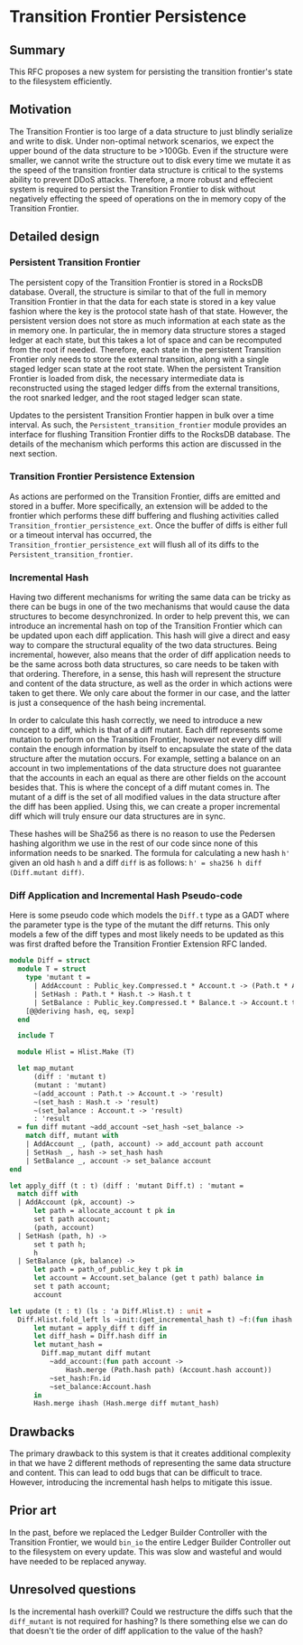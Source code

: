 # Transition Frontier Persistence

## Summary
[summary]: #summary

This RFC proposes a new system for persisting the transition frontier's state to the filesystem efficiently.

## Motivation
[motivation]: #motivation

The Transition Frontier is too large of a data structure to just blindly serialize and write to disk. Under non-optimal network scenarios, we expect the upper bound of the data structure to be >100Gb. Even if the structure were smaller, we cannot write the structure out to disk every time we mutate it as the speed of the transition frontier data structure is critical to the systems ability to prevent DDoS attacks. Therefore, a more robust and effecient system is required to persist the Transition Frontier to disk without negatively effecting the speed of operations on the in memory copy of the Transition Frontier.

## Detailed design
[detailed-design]: #detailed-design

### Persistent Transition Frontier
[detailed-design-persistent-transition-frontier]: #detailed-design-persistent-transition-frontier

The persistent copy of the Transition Frontier is stored in a RocksDB database. Overall, the structure is similar to that of the full in memory Transition Frontier in that the data for each state is stored in a key value fashion where the key is the protocol state hash of that state. However, the persistent version does not store as much information at each state as the in memory one. In particular, the in memory data structure stores a staged ledger at each state, but this takes a lot of space and can be recomputed from the root if needed. Therefore, each state in the persistent Transition Frontier only needs to store the external transition, along with a single staged ledger scan state at the root state. When the persistent Transition Frontier is loaded from disk, the necessary intermediate data is reconstructed using the staged ledger diffs from the external transitions, the root snarked ledger, and the root staged ledger scan state.

Updates to the persistent Transition Frontier happen in bulk over a time interval. As such, the `Persistent_transition_frontier` module provides an interface for flushing Transition Frontier diffs to the RocksDB database. The details of the mechanism which performs this action are discussed in the next section.

### Transition Frontier Persistence Extension
[detailed-design-transition-frontier-extension]: #detailed-design-transition-frontier-extension

As actions are performed on the Transition Frontier, diffs are emitted and stored in a buffer. More specifically, an extension will be added to the frontier which performs these diff buffering and flushing activities called `Transition_frontier_persistence_ext`. Once the buffer of diffs is either full or a timeout interval has occurred, the `Transition_frontier_persistence_ext` will flush all of its diffs to the `Persistent_transition_frontier`.

### Incremental Hash
[detailed-design-incremental-hash]: #detailed-design-incremental-hash

Having two different mechanisms for writing the same data can be tricky as there can be bugs in one of the two mechanisms that would cause the data structures to become desynchronized. In order to help prevent this, we can introduce an incremental hash on top of the Transition Frontier which can be updated upon each diff application. This hash will give a direct and easy way to compare the structural equality of the two data structures. Being incremental, however, also means that the order of diff application needs to be the same across both data structures, so care needs to be taken with that ordering. Therefore, in a sense, this hash will represent the structure and content of the data structure, as well as the order in which actions were taken to get there. We only care about the former in our case, and the latter is just a consequence of the hash being incremental.

In order to calculate this hash correctly, we need to introduce a new concept to a diff, which is that of a diff mutant. Each diff represents some mutation to perform on the Transition Frontier, however not every diff will contain the enough information by itself to encapsulate the state of the data structure after the mutation occurs. For example, setting a balance on an account in two implementations of the data structure does not guarantee that the accounts in each an equal as there are other fields on the account besides that. This is where the concept of a diff mutant comes in. The mutant of a diff is the set of all modified values in the data structure after the diff has been applied. Using this, we can create a proper incremental diff which will truly ensure our data structures are in sync.

These hashes will be Sha256 as there is no reason to use the Pedersen hashing algorithm we use in the rest of our code since none of this information needs to be snarked. The formula for calculating a new hash `h'` given an old hash `h` and a diff `diff` is as follows: `h' = sha256 h diff (Diff.mutant diff)`.

### Diff Application and Incremental Hash Pseudo-code
[detailed-design-diff-application-and-incremental-hash-pseudo-code]: #detailed-design-diff-application-and-incremental-hash-pseudo-code

Here is some pseudo code which models the `Diff.t` type as a GADT where the parameter type is the type of the mutant the diff returns. This only models a few of the diff types and most likely needs to be updated as this was first drafted before the Transition Frontier Extension RFC landed.

```ocaml
module Diff = struct
  module T = struct
    type 'mutant t =
      | AddAccount : Public_key.Compressed.t * Account.t -> (Path.t * Account.t) t
      | SetHash : Path.t * Hash.t -> Hash.t t
      | SetBalance : Public_key.Compressed.t * Balance.t -> Account.t t
    [@@deriving hash, eq, sexp]
  end

  include T

  module Hlist = Hlist.Make (T)

  let map_mutant
      (diff : 'mutant t)
      (mutant : 'mutant) 
      ~(add_account : Path.t -> Account.t -> 'result)
      ~(set_hash : Hash.t -> 'result)
      ~(set_balance : Account.t -> 'result)
      : 'result
  = fun diff mutant ~add_account ~set_hash ~set_balance ->
    match diff, mutant with
    | AddAccount _, (path, account) -> add_account path account
    | SetHash _, hash -> set_hash hash
    | SetBalance _, account -> set_balance account
end

let apply_diff (t : t) (diff : 'mutant Diff.t) : 'mutant =
  match diff with
  | AddAccount (pk, account) ->
      let path = allocate_account t pk in
      set t path account;
      (path, account)
  | SetHash (path, h) ->
      set t path h;
      h
  | SetBalance (pk, balance) ->
      let path = path_of_public_key t pk in
      let account = Account.set_balance (get t path) balance in
      set t path account;
      account

let update (t : t) (ls : 'a Diff.Hlist.t) : unit =
  Diff.Hlist.fold_left ls ~init:(get_incremental_hash t) ~f:(fun ihash diff ->
      let mutant = apply_diff t diff in
      let diff_hash = Diff.hash diff in
      let mutant_hash =
        Diff.map_mutant diff mutant
          ~add_account:(fun path account ->
              Hash.merge (Path.hash path) (Account.hash account))
          ~set_hash:Fn.id
          ~set_balance:Account.hash
      in
      Hash.merge ihash (Hash.merge diff mutant_hash)
```

## Drawbacks
[drawbacks]: #drawbacks

The primary drawback to this system is that it creates additional complexity in that we have 2 different methods of representing the same data structure and content. This can lead to odd bugs that can be difficult to trace. However, introducing the incremental hash helps to mitigate this issue.

## Prior art
[prior-art]: #prior-art

In the past, before we replaced the Ledger Builder Controller with the Transition Frontier, we would `bin_io` the entire Ledger Builder Controller out to the filesystem on every update. This was slow and wasteful and would have needed to be replaced anyway.

## Unresolved questions
[unresolved-questions]: #unresolved-questions

Is the incremental hash overkill? Could we restructure the diffs such that the `diff_mutant` is not required for hashing? Is there something else we can do that doesn't tie the order of diff application to the value of the hash?

